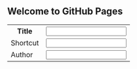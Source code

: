 ## Welcome to GitHub Pages


<table>
  <tr>
    <th>Title</th>
    <th><input type="text" id="title" name="title"></th>
  </tr>
  <tr>
    <td>Shortcut</td>
    <td><input type="text" id="shortcut" name="shortcut"></th>
  </tr>
  <tr>
    <td>Author</td>
  <td><input type="text" id="author" name="author"></th>
  </tr>
</table>

